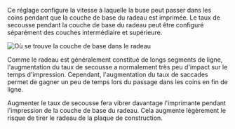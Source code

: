 Ce réglage configure la vitesse à laquelle la buse peut passer dans les coins pendant que la couche de base du radeau est imprimée. Le taux de secousse pendant la couche de base du radeau peut être configuré séparément des couches intermédiaire et supérieure.

![Où se trouve la couche de base dans le radeau](../../../articles/images/raft_dimensions_simplified.svg)

Comme le radeau est généralement constitué de longs segments de ligne, l'augmentation du taux de secousse a normalement très peu d'impact sur le temps d'impression. Cependant, l'augmentation du taux de saccades permet de gagner un peu de temps lors du passage dans les coins en fin de ligne.

Augmenter le taux de secousse fera vibrer davantage l'imprimante pendant l'impression de la couche de base du radeau. Cela augmente légèrement le risque de tirer le radeau de la plaque de construction.
